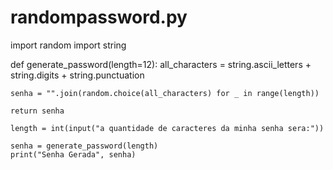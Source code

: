 # randompassword.py

import random
import string

def generate_password(length=12):
    all_characters = string.ascii_letters + string.digits + string.punctuation
    
    senha = "".join(random.choice(all_characters) for _ in range(length))
    
    return senha
    
    length = int(input("a quantidade de caracteres da minha senha sera:"))
    
    senha = generate_password(length)
    print("Senha Gerada", senha)
